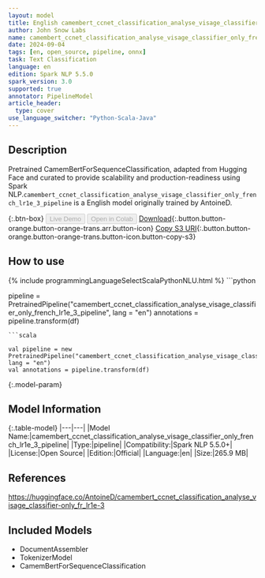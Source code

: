 ```yaml
---
layout: model
title: English camembert_ccnet_classification_analyse_visage_classifier_only_french_lr1e_3_pipeline pipeline CamemBertForSequenceClassification from AntoineD
author: John Snow Labs
name: camembert_ccnet_classification_analyse_visage_classifier_only_french_lr1e_3_pipeline
date: 2024-09-04
tags: [en, open_source, pipeline, onnx]
task: Text Classification
language: en
edition: Spark NLP 5.5.0
spark_version: 3.0
supported: true
annotator: PipelineModel
article_header:
  type: cover
use_language_switcher: "Python-Scala-Java"
---
```


## Description

Pretrained CamemBertForSequenceClassification, adapted from Hugging Face and curated to provide scalability and production-readiness using Spark NLP.`camembert_ccnet_classification_analyse_visage_classifier_only_french_lr1e_3_pipeline` is a English model originally trained by AntoineD.

{:.btn-box}
<button class="button button-orange" disabled>Live Demo</button>
<button class="button button-orange" disabled>Open in Colab</button>
[Download](https://s3.amazonaws.com/auxdata.johnsnowlabs.com/public/models/camembert_ccnet_classification_analyse_visage_classifier_only_french_lr1e_3_pipeline_en_5.5.0_3.0_1725466981504.zip){:.button.button-orange.button-orange-trans.arr.button-icon}
[Copy S3 URI](s3://auxdata.johnsnowlabs.com/public/models/camembert_ccnet_classification_analyse_visage_classifier_only_french_lr1e_3_pipeline_en_5.5.0_3.0_1725466981504.zip){:.button.button-orange.button-orange-trans.button-icon.button-copy-s3}

## How to use



<div class="tabs-box" markdown="1">
{% include programmingLanguageSelectScalaPythonNLU.html %}
```python

pipeline = PretrainedPipeline("camembert_ccnet_classification_analyse_visage_classifier_only_french_lr1e_3_pipeline", lang = "en")
annotations =  pipeline.transform(df)   

```
```scala

val pipeline = new PretrainedPipeline("camembert_ccnet_classification_analyse_visage_classifier_only_french_lr1e_3_pipeline", lang = "en")
val annotations = pipeline.transform(df)

```
</div>

{:.model-param}
## Model Information

{:.table-model}
|---|---|
|Model Name:|camembert_ccnet_classification_analyse_visage_classifier_only_french_lr1e_3_pipeline|
|Type:|pipeline|
|Compatibility:|Spark NLP 5.5.0+|
|License:|Open Source|
|Edition:|Official|
|Language:|en|
|Size:|265.9 MB|

## References

https://huggingface.co/AntoineD/camembert_ccnet_classification_analyse_visage_classifier-only_fr_lr1e-3

## Included Models

- DocumentAssembler
- TokenizerModel
- CamemBertForSequenceClassification
